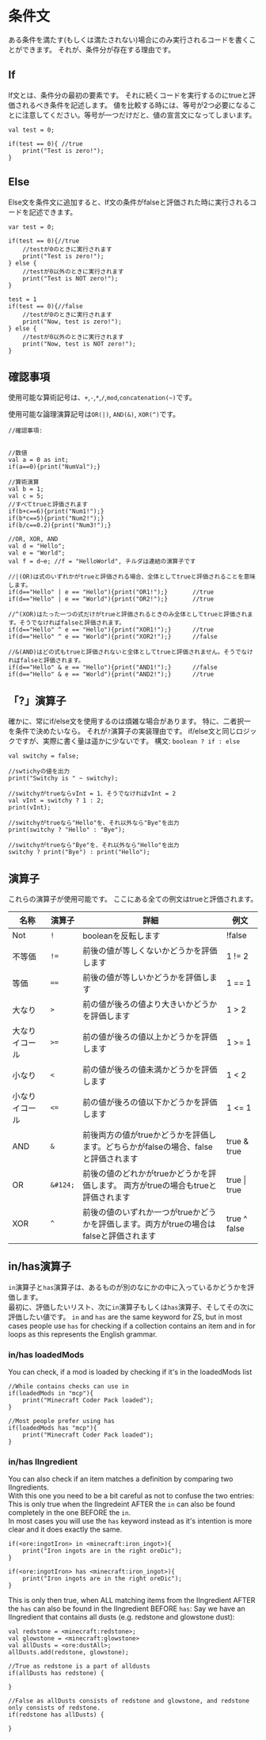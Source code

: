 # 条件文

ある条件を満たす(もしくは満たされない)場合にのみ実行されるコードを書くことができます。 それが、条件分が存在する理由です。

## If

If文とは、条件分の最初の要素です。 それに続くコードを実行するのにtrueと評価されるべき条件を記述します。 値を比較する時には、等号が2つ必要になることに注意してください。等号が一つだけだと、値の宣言文になってしまいます。

```zenscript
val test = 0;

if(test == 0){ //true
    print("Test is zero!");
}
```

## Else

Else文を条件文に追加すると、If文の条件がfalseと評価された時に実行されるコードを記述できます。

```zenscript
var test = 0;

if(test == 0){//true
    //testが0のときに実行されます
    print("Test is zero!");
} else {
    //testが0以外のときに実行されます
    print("Test is NOT zero!");
}

test = 1
if(test == 0){//false
    //testが0のときに実行されます
    print("Now, test is zero!");
} else {
    //testが0以外のときに実行されます
    print("Now, test is NOT zero!");
}

```

## 確認事項

使用可能な算術記号は、`+`,`-`,`*`,`/`,`mod`,`concatenation(~)`です。

使用可能な論理演算記号は`OR(|)`, `AND(&)`, `XOR(^)`です。

```zenscript
//確認事項:


//数値
val a = 0 as int;
if(a==0){print("NumVal");}

//算術演算
val b = 1;
val c = 5;
//すべてtrueと評価されます
if(b+c==6){print("Num1!");}
if(b*c==5){print("Num2!");}
if(b/c==0.2){print("Num3!");}

//OR, XOR, AND
val d = "Hello";
val e = "World";
val f = d~e; //f = "HelloWorld", チルダは連結の演算子です

//|(OR)は式のいずれかがtrueと評価される場合、全体としてtrueと評価されることを意味します。
if(d=="Hello" | e == "Hello"){print("OR1!");}       //true
if(d=="Hello" | e == "World"){print("OR2!");}       //true

//^(XOR)はたった一つの式だけがtrueと評価されるときのみ全体としてtrueと評価されます。そうでなければfalseと評価されます。
if(d=="Hello" ^ e == "Hello"){print("XOR1!");}      //true
if(d=="Hello" ^ e == "World"){print("XOR2!");}      //false

//&(AND)はどの式もtrueと評価されないと全体としてtrueと評価されません。そうでなければfalseと評価されます。
if(d=="Hello" & e == "Hello"){print("AND1!");}      //false
if(d=="Hello" & e == "World"){print("AND2!");}      //true
```

## 「?」演算子 

確かに、常にif/else文を使用するのは煩雑な場合があります。 特に、二者択一を条件で決めたいなら。 それが`?`演算子の実装理由です。 if/else文と同じロジックですが、実際に書く量は遥かに少ないです。 構文: `boolean ? if : else`

```zenscript
val switchy = false;

//swtichyの値を出力
print("Switchy is " ~ switchy);

//switchyがtrueならvInt = 1、そうでなければvInt = 2
val vInt = switchy ? 1 : 2;
print(vInt);

//switchyがtrueなら"Hello"を、それ以外なら"Bye"を出力
print(switchy ? "Hello" : "Bye");

//switchyがtrueなら"Bye"を、それ以外なら"Hello"を出力
switchy ? print("Bye") : print("Hello");

```

## 演算子

これらの演算子が使用可能です。 ここにある全ての例文はtrueと評価されます。

| 名称      | 演算子      | 詳細                                                 | 例文            |
| ------- | -------- | -------------------------------------------------- | ------------- |
| Not     | `!`      | booleanを反転します                                      | !false        |
| 不等価     | `!=`     | 前後の値が等しくないかどうかを評価します                               | 1 != 2        |
| 等価      | `==`     | 前後の値が等しいかどうかを評価します                                 | 1 == 1        |
| 大なり     | `>`   | 前の値が後ろの値より大きいかどうかを評価します                            | 1 > 2         |
| 大なりイコール | `>=`  | 前の値が後ろの値以上かどうかを評価します                               | 1 >= 1        |
| 小なり     | `<`   | 前の値が後ろの値未満かどうかを評価します                               | 1 < 2         |
| 小なりイコール | `<=`  | 前の値が後ろの値以下かどうかを評価します                               | 1 <= 1        |
| AND     | `&`  | 前後両方の値がtrueかどうかを評価します。どちらかがfalseの場合、falseと評価されます   | true & true   |
| OR      | `&#124;` | 前後の値のどれかがtrueかどうかを評価します。 両方がtrueの場合もtrueと評価されます    | true \| true |
| XOR     | `^`      | 前後の値のいずれか一つがtrueかどうかを評価します。両方がtrueの場合はfalseと評価されます | true ^ false  |

## in/has演算子

`in`演算子と`has`演算子は、あるものが別のなにかの中に入っているかどうかを評価します。  
最初に、評価したいリスト、次に`in`演算子もしくは`has`演算子、そしてその次に評価したい値です。 `in` and `has` are the same keyword for ZS, but in most cases people use `has` for checking if a collection contains an item and in for loops as this represents the English grammar.

### in/has loadedMods

You can check, if a mod is loaded by checking if it's in the loadedMods list

```zenscript
//While contains checks can use in
if(loadedMods in "mcp"){
    print("Minecraft Coder Pack loaded");
}

//Most people prefer using has
if(loadedMods has "mcp"){
    print("Minecraft Coder Pack loaded");
}
```

### in/has IIngredient

You can also check if an item matches a definition by comparing two IIngredients.  
With this one you need to be a bit careful as not to confuse the two entries:  
This is only true when the IIngredeint AFTER the `in` can also be found completely in the one BEFORE the `in`.  
In most cases you will use the `has` keyword instead as it's intention is more clear and it does exactly the same.

```zenscript
if(<ore:ingotIron> in <minecraft:iron_ingot>){
    print("Iron ingots are in the right oreDic");
}

if(<ore:ingotIron> has <minecraft:iron_ingot>){
    print("Iron ingots are in the right oreDic");
}
```

This is only then true, when ALL matching items from the IIngredient AFTER the `has` can also be found in the IIngredient BEFORE `has`: Say we have an IIngredient that contains all dusts (e.g. redstone and glowstone dust):

```zenscript
val redstone = <minecraft:redstone>;
val glowstone = <minecraft:glowstone>
val allDusts = <ore:dustAll>;
allDusts.add(redstone, glowstone);

//True as redstone is a part of alldusts
if(allDusts has redstone) {

}

//False as allDusts consists of redstone and glowstone, and redstone only consists of redstone.
if(redstone has allDusts) {

}
```
